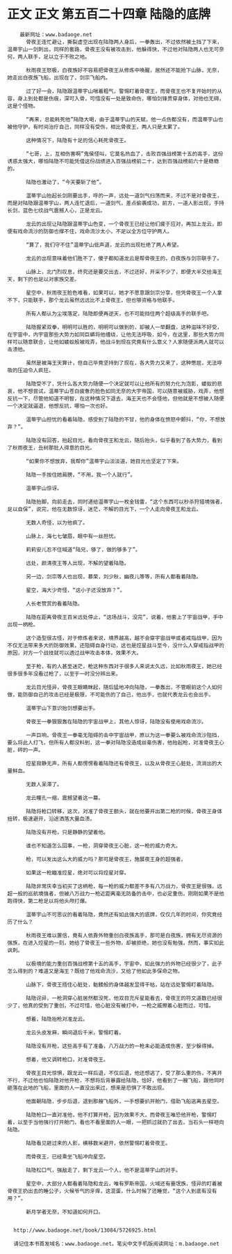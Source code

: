 # 正文 正文 第五百二十四章 陆隐的底牌
        最新网址：www.badaoge.net
          骨夜王连忙避让，撕裂虚空出现在陆隐两人身后，一拳轰出，不过依然被土挡了下来，温蒂宇山一剑刺出，同样的套路，骨夜王没有被攻击到，他躲得快，不过他对陆隐两人也无可奈何，两人联手，足以立于不败之地。
      
          秋雨夜王怒极，白夜族好不容易把骨夜王从修炼中唤醒，居然还不能抢下山脉，无奈，她走出白夜族飞船，出现在了，剑宗飞船内。
      
          过了好一会，陆隐跟温蒂宇山喘着粗气，警惕盯着骨夜王，而骨夜王也不复开始时的从容，身上到处都是伤痕，深可入骨，可惜没有一处是致命伤，哪怕剑锋贯穿身体，对他也无碍，这是个怪物。
      
          “再来，总能耗死他”陆隐大喝，由于温蒂宇山的天赋，他一点伤都没有，而温蒂宇山也被他守护，有时间治疗自己，同样没有受伤，相比骨夜王，两人只是太累了。
      
          这种情况下，陆隐有十足的信心耗死骨夜王。
      
          “七哥，上，互相伤害啊”鬼侯怪叫，它莫名热血了，击败百强战榜第十五的高手，这份诱惑太强大，哪怕陆隐不可能凭借这份战绩进入百强战榜前二十，达到百强战榜前六十是稳稳的。
      
          陆隐也激动了，“今天要斩了他”。
      
          温蒂宇山抬起长剑刚要出手，呼的一声，远处一道剑气扫荡而来，不过不是对骨夜王，而是对陆隐跟温蒂宇山，两人连忙退后，一道剑气，差点偷袭成功，前方，一道人影出现，手持长剑，蓝色七纹战气震撼人心，正是龙云。
      
          龙云的出现让陆隐跟温蒂宇山色变，一个骨夜王已经让他们疲于应对，再加上龙云，即便有戏命流沙的防御也撑不住，戏命流沙太小，不足以全方位守护两人。
      
          “算了，我们守不住”温蒂宇山低声道，龙云的出现杜绝了两人希望。
      
          龙云的出现意味着他们胜不了，傻子都知道龙云是帮骨夜王的，白夜族与剑宗联手了。
      
          山脉上，北门烈叹息，终究还是要交出去，不过还好，开采不少了，即便大半交给海王天，剩下的也足以对家族交差。
      
          星空中，秋雨夜王脸色难看，如果可以，她才不愿意跟剑宗分享，但凭骨夜王一个人拿不下，只能联手，那个龙云虽然远远比不上骨夜王，但也够资格与他联手。
      
          所有人都认为尘埃落定，陆隐即便再逆天，也不可能挡住两个超级高手的联手吧。
      
          陆隐握紧双拳，明明可以胜的，明明可以做到的，却被人一举翻盘，这种滋味不好受，在宇宙中，内宇宙那些大势力如同巨蟒将他缠绕，让他无法呼吸，如今，在这里，那些大势力同样可以随意联合，让他如蝼蚁般被戏弄，他战斗到现在究竟有什么意义？人家随便派两人就可以击溃他。
      
          虽然是被海王天算计，但自己毕竟坚持到了现在，各大势力又来了，这种憋屈，无法呼吸的压迫令人疯狂。
      
          陆隐受不了，凭什么各大势力随便一个决定就可以让他所有的努力化为泡影，蝼蚁的悲哀，他不想尝试，温蒂宇山苍白疲惫的脸色如同无奈的大宇帝国，可以随意被威胁，戏弄，他想反抗一下，尽管他知道不明智，在这种情况下退去，海王天也不会怪他，但他就是不想被人随便一个决定就逼退，他想反抗，哪怕一次也好。
      
          温蒂宇山担忧的看着陆隐，感受到了陆隐的不甘，他的身体在愤怒中颤抖，“你，不想放弃？”。
      
          陆隐没有回答，抬起目光，看向骨夜王和龙云，随后抬头，似乎看到了各大势力，看到了秋雨夜王，丑树那批人得意的目光。
      
          “如果你不想放弃，我帮你”温蒂宇山淡淡道，她目光也坚定了下来。
      
          陆隐一手按住她肩膀，“不用，我一个人就行”。
      
          温蒂宇山惊讶。
      
          陆隐抬脚，向前走去，同时递给温蒂宇山一枚金钱雷，“这个东西可以秒杀狩猎境强者，足以自保”，说完，他在无数惊讶，迷茫，不解的目光下，一个人走向骨夜王和龙云。
      
          无数人奇怪，以为他疯了。
      
          山脉上，海七七皱眉，眼中有一丝担忧。
      
          莉莉安儿忍不住喊道“陆兄，够了，做的够多了”。
      
          远处，颜清夜王等人出现，不解的望着陆隐。
      
          另一边，剑宗等人也出现，慕荣，刘少秋，幽夜儿等等，所有人都看着陆隐。
      
          星空，海大少奇怪，“这小子还没放弃？”。
      
          人长老赞赏的看着陆隐。
      
          陆隐在距离骨夜王百米远处停止，“这场战斗，没完”，说着，他套上了宇宙战甲，手中出现一柄枪。
      
          这个造型很古怪，对于修炼者来说，境界越高，越不会穿宇宙战甲或者戒指战甲，因为不仅无法带来多大的防御效果，还阻碍自身行动，这也是焢星战斗至今，没什么人穿戒指战甲的原因，对方一个战技就可以透过战甲攻击本体，效果不大。
      
          至于枪，有的人甚至迷茫，枪这种东西对于很多人来说太久远，比如秋雨夜王，她已经很多很多年没看过枪了，以至于一时没分辨出来。
      
          龙云目光怪异，骨夜王眼睛眯起，随后猛地冲向陆隐，一拳轰出，不管眼前这个人如何做，能防御自己的攻击已经是极限，不可能伤的了自己，他出手，也就代表龙云也会出手。
      
          温蒂宇山下意识抬剑想要出手。
      
          骨夜王一拳狠狠轰在陆隐的宇宙战甲上，其他人惊讶，陆隐没有使用戏命流沙。
      
          一声巨响，骨夜王一拳毫无阻碍的击中宇宙战甲，原以为这一拳要么被戏命流沙阻挡，要么将此人打飞，但所有人都没料到，这一拳对陆隐没造成丝毫伤害，他抬起枪，对准骨夜王心脏，砰的一声。
      
          焢星寂静无声，所有人都愣愣看着陆隐还有骨夜王，以及从骨夜王心脏处，流淌出的大量鲜血。
      
          无数人呆滞了。
      
          龙云瞳孔一缩，震撼望着这一幕。
      
          陆隐将枪口转移，这次，对准了骨夜王额头，就在他要开出第二枪的时候，骨夜王身体扭转，极速避开，沿途洒落大量血渍。
      
          陆隐没有开枪，只是静静的望着他。
      
          谁也不知道怎么回事，一枪，洞穿骨夜王心脏，这一枪的威力奇大。
      
          枪，可以发出这么大的威力吗？那可是骨夜王，施展夜王身的超强者。
      
          如果这一枪瞄准焢星，绝对可以将焢星对穿。
      
          陆隐非常庆幸当初买了这柄枪，每一枪的威力都差不多有八万战力，骨夜王是很强，远超一般的巡航境强者，但被八万战力一枪近距离毫无防备的击中，也必定重伤，刚刚如果不是他跑得快，第二枪足以将他头颅打爆。
      
          温蒂宇山不可思议的看着陆隐，竟然还有如此强大的底牌，仅仅几年的时间，你究竟经历了什么？
      
          秋雨夜王难以置信，竟有人依靠外物重创白夜族高手，那可是白夜族，拥有无尽资源的强族，在进入焢星的一刻，她给了骨夜王一些外物，却被拒绝，她也没有勉强，然而，事实如此讽刺。
      
          以极境的能力重创百强战榜第十五的高手，宇宙中，如此强力的外物已经很少了，此子怎么得到的？难道又是海王？既给了他戏命流沙，又给了他如此多保命之物。
      
          山脉下，骨夜王捂住心脏处，骷髅般的身体越发显得干枯，站在远处警惕盯着陆隐。
      
          陆隐诧异，一枪洞穿心脏居然都没死，他双目充斥星能看去，骨夜王的符文道数已经很少了，他真的受到了重创，不过可惜，他心脏没有被打中，一枪之威擦着心脏而过，可惜。
      
          想着，陆隐抬枪对准龙云。
      
          龙云头皮发麻，瞬间退后千米，警惕盯着。
      
          陆隐没有开枪，这些高手有了准备，八万战力的一枪未必能造成伤害，至少躲得掉。
      
          想着，他又调转枪口，对准骨夜王。
      
          骨夜王目光惊惧，跟龙云一样后退，不仅后退，他还想逃了，受了那么重的伤，不离开不行，不过他也怕陆隐对他开枪，不想将后背暴露给陆隐，恰好，他看到了一艘飞船，跟他同时砸落在此地的飞船，里面的人一直没出来过，想来是恐惧了不敢出现。
      
          他面朝陆隐，步步后退，退到那艘飞船外，一手想要扒开舱门，借助飞船逃离去星空。
      
          陆隐枪口一直对准他，他不打算开枪，因为效果不大，而骨夜王唯恐他开枪，警惕盯着，以至于当他强行打开舱门，看也不看里面的人一眼，一把抓过就扔了出去，当石头一样咂向陆隐。
      
          陆隐看见砸过来的人影，横移数米避开，依然警惕盯着骨夜王。
      
          而骨夜王，已经乘坐飞船冲向星空。
      
          陆隐松口气，强敌走了，剩下龙云一个人，他不是温蒂宇山的对手。
      
          星空中，大部分人都看着陆隐和龙云，唯有罗斯帝国，火域还有噩氓族，怪异的盯着被骨夜王扔出去的睡公子，火候爷气的牙痒，这混蛋，什么时候了还睡觉，“这个人到底有没有用？”。
      
          新月学者无奈，不知道如何开口。
      
      
      http://www.badaoge.net/book/13084/5726925.html
      
      请记住本书首发域名：www.badaoge.net。笔尖中文手机版阅读网址：m.badaoge.net